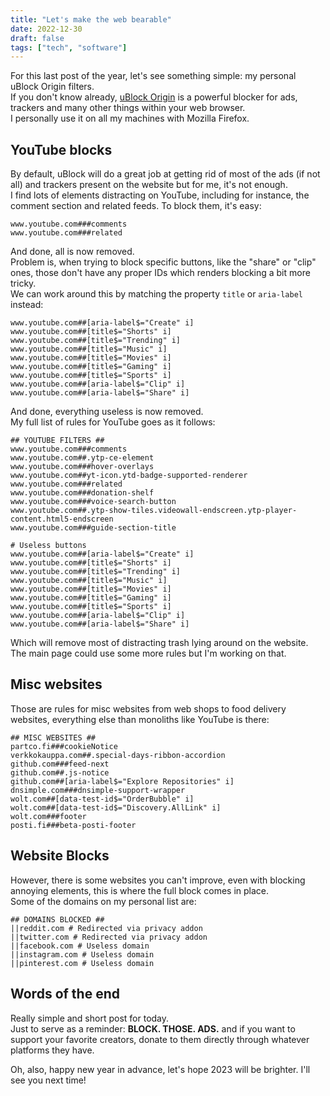 ```yaml
---
title: "Let's make the web bearable"
date: 2022-12-30
draft: false
tags: ["tech", "software"]
---
```


For this last post of the year, let's see something simple: my personal uBlock Origin filters.  
If you don't know already, [uBlock Origin](https://github.com/gorhill/uBlock) is a powerful blocker for ads, trackers and many other things within your web browser.  
I personally use it on all my machines with Mozilla Firefox.

## YouTube blocks

By default, uBlock will do a great job at getting rid of most of the ads (if not all) and trackers present on the website but for me, it's not enough.  
I find lots of elements distracting on YouTube, including for instance, the comment section and related feeds. To block them, it's easy:

```
www.youtube.com###comments
www.youtube.com###related
```

And done, all is now removed.  
Problem is, when trying to block specific buttons, like the "share" or "clip" ones, those don't have any proper IDs which renders blocking a bit more tricky.  
We can work around this by matching the property `title` or `aria-label` instead:

```
www.youtube.com##[aria-label$="Create" i]
www.youtube.com##[title$="Shorts" i]
www.youtube.com##[title$="Trending" i]
www.youtube.com##[title$="Music" i]
www.youtube.com##[title$="Movies" i]
www.youtube.com##[title$="Gaming" i]
www.youtube.com##[title$="Sports" i]
www.youtube.com##[aria-label$="Clip" i]
www.youtube.com##[aria-label$="Share" i]
```

And done, everything useless is now removed.  
My full list of rules for YouTube goes as it follows:

```
## YOUTUBE FILTERS ##
www.youtube.com###comments
www.youtube.com##.ytp-ce-element
www.youtube.com###hover-overlays
www.youtube.com##yt-icon.ytd-badge-supported-renderer
www.youtube.com###related
www.youtube.com###donation-shelf
www.youtube.com###voice-search-button
www.youtube.com##.ytp-show-tiles.videowall-endscreen.ytp-player-content.html5-endscreen
www.youtube.com###guide-section-title

# Useless buttons
www.youtube.com##[aria-label$="Create" i]
www.youtube.com##[title$="Shorts" i]
www.youtube.com##[title$="Trending" i]
www.youtube.com##[title$="Music" i]
www.youtube.com##[title$="Movies" i]
www.youtube.com##[title$="Gaming" i]
www.youtube.com##[title$="Sports" i]
www.youtube.com##[aria-label$="Clip" i]
www.youtube.com##[aria-label$="Share" i]
```

Which will remove most of distracting trash lying around on the website.  
The main page could use some more rules but I'm working on that.

## Misc websites

Those are rules for misc websites from web shops to food delivery websites, everything else than monoliths like YouTube is there:

```
## MISC WEBSITES ##
partco.fi###cookieNotice
verkkokauppa.com##.special-days-ribbon-accordion
github.com###feed-next
github.com##.js-notice
github.com##[aria-label$="Explore Repositories" i]
dnsimple.com###dnsimple-support-wrapper
wolt.com##[data-test-id$="OrderBubble" i]
wolt.com##[data-test-id$="Discovery.AllLink" i]
wolt.com###footer
posti.fi###beta-posti-footer
```

## Website Blocks

However, there is some websites you can't improve, even with blocking annoying elements, this is where the full block comes in place.  
Some of the domains on my personal list are:

```
## DOMAINS BLOCKED ##
||reddit.com # Redirected via privacy addon
||twitter.com # Redirected via privacy addon
||facebook.com # Useless domain
||instagram.com # Useless domain
||pinterest.com # Useless domain
```

## Words of the end

Really simple and short post for today.  
Just to serve as a reminder: **BLOCK. THOSE. ADS.** and if you want to support your favorite creators, donate to them directly through whatever platforms they have.

Oh, also, happy new year in advance, let's hope 2023 will be brighter.
I'll see you next time!
